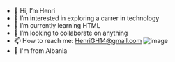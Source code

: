 



- 👋 Hi, I’m Henri                                               
- 👀 I’m interested in exploring a carrer in technology
- 📝 I’m currently learning HTML
- 🧠 I’m looking to collaborate on anything
- 📫 How to reach me: HenriGH14@gmail.com                                                 ![image](https://github.com/Henrit14/Henrit14/assets/159345046/adf903c9-6d4f-45d2-b7243f7adf699304)
- 🦅 I'm from Albania

<!---
Henrit14/Henrit14 is a ✨ special ✨ repository because its `README.md` (this file) appears on your GitHub profile.
You can click the Preview link to take a look at your changes.
--->
